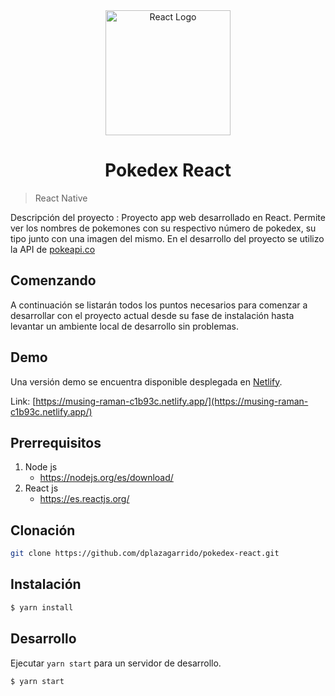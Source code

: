<div align="center">
  <a href="https://es.reactjs.org/" target="blank"><img src="https://reactnative.dev/img/header_logo.svg" height="200" alt="React Logo" /></a>
</div>
<div>

<h1 align="center"> Pokedex React</h1>

> React Native

Descripción del proyecto : Proyecto app web desarrollado en React. Permite ver los nombres de pokemones con su respectivo número de pokedex, su tipo junto con una imagen del mismo.
En el desarrollo del proyecto se utilizo la API de [pokeapi.co](https://pokeapi.co/)

## Comenzando

A continuación se listarán todos los puntos necesarios para comenzar a desarrollar con el proyecto actual desde su fase de instalación hasta levantar un ambiente local de desarrollo sin problemas.

## Demo

Una versión demo se encuentra disponible desplegada en [Netlify](https://www.netlify.com/).

Link: [https://musing-raman-c1b93c.netlify.app/](https://musing-raman-c1b93c.netlify.app/)

## Prerrequisitos

1. Node js
    * https://nodejs.org/es/download/
2. React js
    * https://es.reactjs.org/

## Clonación

```bash
git clone https://github.com/dplazagarrido/pokedex-react.git
```

## Instalación

```bash
$ yarn install
```

## Desarrollo

Ejecutar `yarn start` para un servidor de desarrollo.

```bash
$ yarn start
```



